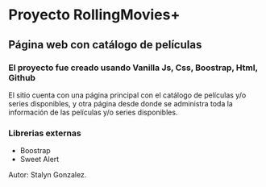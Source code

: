 # Proyecto RollingMovies+
## Página web con catálogo de películas
### El proyecto fue creado usando Vanilla Js, Css, Boostrap, Html, Github

El sitio cuenta con una página principal con el catálogo de películas y/o series disponibles, y otra página desde donde se administra toda la información de las películas y/o series disponibles.
### Librerias externas
- Boostrap
- Sweet Alert

Autor: Stalyn Gonzalez.
